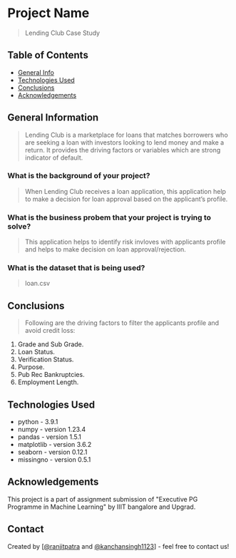 # Project Name
> Lending Club Case Study


## Table of Contents
* [General Info](#general-information)
* [Technologies Used](#technologies-used)
* [Conclusions](#conclusions)
* [Acknowledgements](#acknowledgements)


## General Information
> Lending Club is a marketplace for loans that matches borrowers who are seeking a loan with investors looking to lend money and make a return. It provides the driving factors or variables which are strong indicator of default.

### What is the background of your project?
> When Lending Club receives a loan application, this application help to make a decision for loan approval based on the applicant’s profile.

### What is the business probem that your project is trying to solve?
> This application helps to identify risk invloves with applicants profile and helps to make decision on loan approval/rejection.

### What is the dataset that is being used?
> loan.csv

## Conclusions
> Following are the driving factors to filter the applicants profile and avoid credit loss:
  1. Grade and Sub Grade.
  2. Loan Status.
  3. Verification Status.
  4. Purpose.
  5. Pub Rec Bankruptcies.
  6. Employment Length.


## Technologies Used
- python - 3.9.1
- numpy - version 1.23.4
- pandas - version 1.5.1
- matplotlib - version 3.6.2
- seaborn - version 0.12.1
- missingno - version 0.5.1

## Acknowledgements
This project is a part of assignment submission of "Executive PG Programme in Machine Learning" by IIIT bangalore and Upgrad.


## Contact
Created by [[@ranjitpatra](https://github.com/ranjitpatra) and [@kanchansingh1123](https://github.com/kanchansingh1123)] - feel free to contact us!

